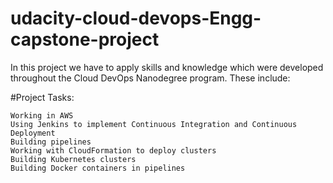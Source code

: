 # udacity-cloud-devops-Engg-capstone-project

In this project we have to apply skills and knowledge which were developed throughout the Cloud DevOps Nanodegree program. These include:

#Project Tasks:

    Working in AWS
    Using Jenkins to implement Continuous Integration and Continuous Deployment
    Building pipelines
    Working with CloudFormation to deploy clusters
    Building Kubernetes clusters
    Building Docker containers in pipelines
